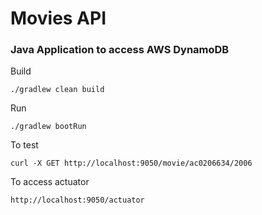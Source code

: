 # Movies API #

### Java Application to access AWS DynamoDB  ###

Build
```
./gradlew clean build
```

Run
```
./gradlew bootRun
```

To test
```
curl -X GET http://localhost:9050/movie/ac0206634/2006
```

To access actuator
```
http://localhost:9050/actuator
```